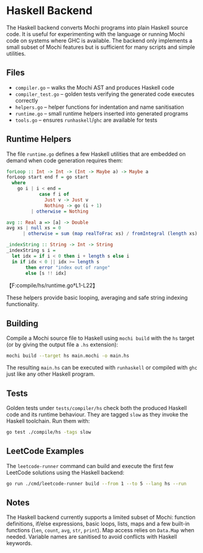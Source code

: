 # Haskell Backend

The Haskell backend converts Mochi programs into plain Haskell source code. It is
useful for experimenting with the language or running Mochi code on systems where
GHC is available. The backend only implements a small subset of Mochi features
but is sufficient for many scripts and simple utilities.

## Files

- `compiler.go` – walks the Mochi AST and produces Haskell code
- `compiler_test.go` – golden tests verifying the generated code executes
  correctly
- `helpers.go` – helper functions for indentation and name sanitisation
- `runtime.go` – small runtime helpers inserted into generated programs
- `tools.go` – ensures `runhaskell`/`ghc` are available for tests

## Runtime Helpers

The file `runtime.go` defines a few Haskell utilities that are embedded on
 demand when code generation requires them:

```haskell
forLoop :: Int -> Int -> (Int -> Maybe a) -> Maybe a
forLoop start end f = go start
  where
    go i | i < end =
            case f i of
              Just v -> Just v
              Nothing -> go (i + 1)
         | otherwise = Nothing

avg :: Real a => [a] -> Double
avg xs | null xs = 0
      | otherwise = sum (map realToFrac xs) / fromIntegral (length xs)

_indexString :: String -> Int -> String
_indexString s i =
  let idx = if i < 0 then i + length s else i
  in if idx < 0 || idx >= length s
       then error "index out of range"
       else [s !! idx]
```
【F:compile/hs/runtime.go†L1-L22】

These helpers provide basic looping, averaging and safe string indexing
functionality.

## Building

Compile a Mochi source file to Haskell using `mochi build` with the `hs`
target (or by giving the output file a `.hs` extension):

```bash
mochi build --target hs main.mochi -o main.hs
```

The resulting `main.hs` can be executed with `runhaskell` or compiled with `ghc`
just like any other Haskell program.

## Tests

Golden tests under `tests/compiler/hs` check both the produced Haskell code and
its runtime behaviour. They are tagged `slow` as they invoke the Haskell
toolchain. Run them with:

```bash
go test ./compile/hs -tags slow
```

## LeetCode Examples

The `leetcode-runner` command can build and execute the first few
LeetCode solutions using the Haskell backend:

```bash
go run ./cmd/leetcode-runner build --from 1 --to 5 --lang hs --run
```

## Notes

The Haskell backend currently supports a limited subset of Mochi: function
definitions, if/else expressions, basic loops, lists, maps and a few built-in
functions (`len`, `count`, `avg`, `str`, `print`). Map access relies on
`Data.Map` when needed. Variable names are sanitised to avoid conflicts with
Haskell keywords.
